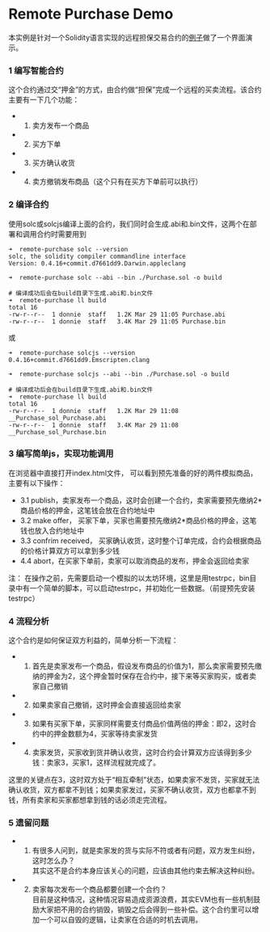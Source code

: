 # Remote Purchase Demo
本实例是针对一个Solidity语言实现的远程担保交易合约的[例子](http://solidity.readthedocs.io/en/v0.4.21/solidity-by-example.html#safe-remote-purchase)做了一个界面演示。
### 1 编写智能合约
这个合约通过交“押金”的方式，由合约做“担保”完成一个远程的买卖流程。该合约主要有一下几个功能：

* 1. 卖方发布一个商品
* 2. 买方下单
* 3. 买方确认收货
* 4. 卖方撤销发布商品（这个只有在买方下单前可以执行）

### 2 编译合约
使用solc或solcjs编译上面的合约，我们同时会生成.abi和.bin文件，这两个在部署和调用合约时需要用到

```shell
➜  remote-purchase solc --version
solc, the solidity compiler commandline interface
Version: 0.4.16+commit.d7661dd9.Darwin.appleclang

➜  remote-purchase solc --abi --bin ./Purchase.sol -o build

# 编译成功后会在build目录下生成.abi和.bin文件
➜  remote-purchase ll build
total 16
-rw-r--r--  1 donnie  staff   1.2K Mar 29 11:05 Purchase.abi
-rw-r--r--  1 donnie  staff   3.4K Mar 29 11:05 Purchase.bin

```

或

```
➜  remote-purchase solcjs --version
0.4.16+commit.d7661dd9.Emscripten.clang

➜  remote-purchase solcjs --abi --bin ./Purchase.sol -o build

# 编译成功后会在build目录下生成.abi和.bin文件
➜  remote-purchase ll build
total 16
-rw-r--r--  1 donnie  staff   1.2K Mar 29 11:08 __Purchase_sol_Purchase.abi
-rw-r--r--  1 donnie  staff   3.4K Mar 29 11:08 __Purchase_sol_Purchase.bin
```

### 3 编写简单js，实现功能调用
在浏览器中直接打开index.html文件， 可以看到预先准备的好的两件模拟商品，主要有以下操作：

* 3.1 publish，卖家发布一个商品，这时会创建一个合约，卖家需要预先缴纳2*商品价格的押金，这笔钱会放在合约地址中
* 3.2 make offer， 买家下单，买家也需要预先缴纳2*商品价格的押金，这笔钱也放入合约地址中
* 3.3 confrim received， 买家确认收货，这时整个订单完成，合约会根据商品的价格计算双方可以拿到多少钱
* 4.4 abort，在买家下单前，卖家可以取消商品的发布，押金会返回给卖家

注： 在操作之前，先需要启动一个模拟的以太坊环境，这里是用testrpc，bin目录中有一个简单的脚本，可以启动testrpc，并初始化一些数据。（前提预先安装testrpc）

### 4 流程分析
这个合约是如何保证双方利益的，简单分析一下流程：

* 1. 首先是卖家发布一个商品，假设发布商品的价值为1，那么卖家需要预先缴纳的押金为2，这个押金暂时保存在合约中，接下来等买家购买，或者卖家自己撤销
* 2. 如果卖家自己撤销，这时押金会直接返回给卖家
* 3. 如果有买家下单，买家同样需要支付商品价值两倍的押金：即2，这时合约中的押金数额为4，买家等待卖家发货
* 4. 卖家发货，买家收到货并确认收货，这时合约会计算双方应该得到多少钱：卖家3，买家1，这样流程就完成了。

这里的关键点在3，这时双方处于“相互牵制”状态，如果卖家不发货，买家就无法确认收货，双方都拿不到钱；如果卖家发过，买家不确认收货，双方也都拿不到钱，所有卖家和买家都想拿到钱的话必须走完流程。

### 5 遗留问题
* 1. 有很多人问到，就是卖家发的货与实际不符或者有问题，双方发生纠纷，这时怎么办？ <br/> 其实这不是合约本身应该关心的问题，应该由其他约束去解决这种纠纷。
* 2. 卖家每次发布一个商品都要创建一个合约？<br/>目前是这种情况，这种情况容易造成资源浪费，其实EVM也有一些机制鼓励大家把不用的合约销毁，销毁之后会得到一些补偿。这个合约里可以增加一个可以自毁的逻辑，让卖家在合适的时机去调用。

